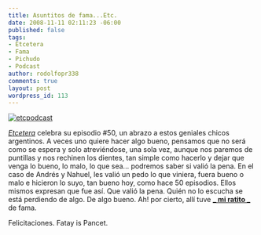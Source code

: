 ```yaml
---
title: Asuntitos de fama...Etc.
date: 2008-11-11 02:11:23 -06:00
published: false
tags:
- Etcetera
- Fama
- Pichudo
- Podcast
author: rodolfopr338
comments: true
layout: post
wordpress_id: 113
---
```


<!-- more -->
[![etcpodcast](http://sinjeta.files.wordpress.com/2008/11/etc21.jpg)](http://etceterapodcast.com/)

[](http://etceterapodcast.com/)[_Etcetera_](http://etceterapodcast.com/) celebra su episodio #50, un abrazo a estos geniales chicos argentinos.
A veces uno quiere hacer algo bueno, pensamos que no será como se espera y solo atreviéndose, una sola vez, aunque nos paremos de puntillas y nos rechinen los dientes, tan simple como hacerlo y dejar que venga lo bueno, lo malo, lo que sea... podremos saber si valió la pena.
En el caso de Andrés y Nahuel, les valió un pedo lo que viniera, fuera bueno o malo e hicieron lo suyo, tan bueno hoy, como hace 50 episodios. Ellos mismos expresan que fue así. Que valió la pena.
Quién no lo escucha se está perdiendo de algo. De algo bueno.
Ah! por cierto, allí tuve [**_ mi ratito _**](http://etceterapodcast.com/2008/11/10/50-suenos-en-am/) de fama.

Felicitaciones.
Fatay is Pancet.



